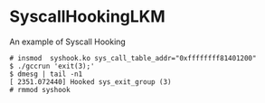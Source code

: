 SyscallHookingLKM
=================

An example of Syscall Hooking


```
# insmod  syshook.ko sys_call_table_addr="0xffffffff81401200"
$ ./gccrun 'exit(3);'
$ dmesg | tail -n1
[ 2351.072440] Hooked sys_exit_group (3)
# rmmod syshook
```
